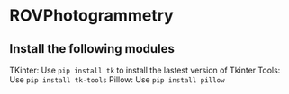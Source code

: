 # ROVPhotogrammetry
## Install the following modules
TKinter:
Use `pip install tk` to install the lastest version of 
Tkinter Tools:
Use `pip install tk-tools`
Pillow:
Use `pip install pillow`

##